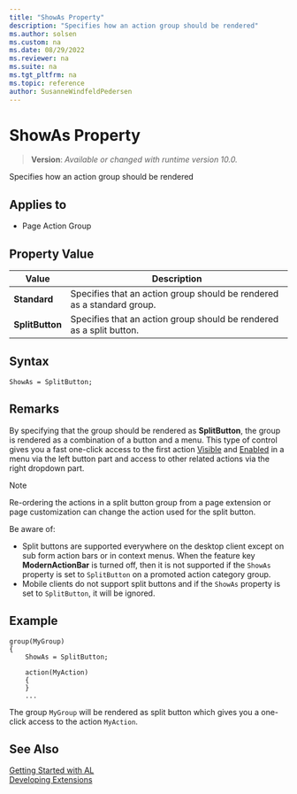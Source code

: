 ```yaml
---
title: "ShowAs Property"
description: "Specifies how an action group should be rendered"
ms.author: solsen
ms.custom: na
ms.date: 08/29/2022
ms.reviewer: na
ms.suite: na
ms.tgt_pltfrm: na
ms.topic: reference
author: SusanneWindfeldPedersen
---
```

[//]: # (START>DO_NOT_EDIT)
[//]: # (IMPORTANT:Do not edit any of the content between here and the END>DO_NOT_EDIT.)
[//]: # (Any modifications should be made in the .xml files in the ModernDev repo.)
# ShowAs Property
> **Version**: _Available or changed with runtime version 10.0._

Specifies how an action group should be rendered

## Applies to
-   Page Action Group

## Property Value

|Value|Description|
|-----------|---------------------------------------|
|**Standard**|Specifies that an action group should be rendered as a standard group.|
|**SplitButton**|Specifies that an action group should be rendered as a split button.|

[//]: # (IMPORTANT: END>DO_NOT_EDIT)


## Syntax

```al
ShowAs = SplitButton; 
```

## Remarks

By specifying that the group should be rendered as **SplitButton**, the group is rendered as a combination of a button and a menu. 
This type of control gives you a fast one-click access to the first action [Visible](devenv-visible-property.md) and [Enabled](devenv-enabled-property.md) in a menu via the left button part and access to other related actions via the right dropdown part.

> [!NOTE]  
> Re-ordering the actions in a split button group from a page extension or page customization can change the action used for the split button.

Be aware of:

- Split buttons are supported everywhere on the desktop client except on sub form action bars or in context menus. When the feature key **ModernActionBar** is turned off, then it is not supported if the `ShowAs` property is set to `SplitButton` on a promoted action category group. <!-- makes sense? -->
- Mobile clients do not support split buttons and if the `ShowAs` property is set to `SplitButton`, it will be ignored.

## Example

```AL
group(MyGroup)
{
    ShowAs = SplitButton;
    
    action(MyAction)
    {
    }   
    ...

```

The group `MyGroup` will be rendered as split button which gives you a one-click access to the action `MyAction`.


## See Also  
[Getting Started with AL](../devenv-get-started.md)  
[Developing Extensions](../devenv-dev-overview.md)  